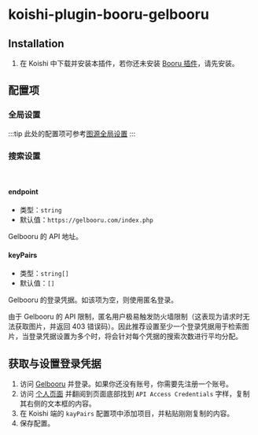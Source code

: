 # koishi-plugin-booru-gelbooru

## Installation

1. 在 Koishi 中下载并安装本插件，若你还未安装 [Booru 插件](../index.md)，请先安装。

## 配置项

### 全局设置

:::tip
此处的配置项可参考[图源全局设置](../config#图源全局设置)
:::

### 搜索设置

<br>

#### endpoint

- 类型：`string`
- 默认值：`https://gelbooru.com/index.php`

Gelbooru 的 API 地址。

#### keyPairs

- 类型：`string[]`
- 默认值：`[]`

Gelbooru 的登录凭据。如该项为空，则使用匿名登录。

由于 Gelbooru 的 API 限制，匿名用户极易触发防火墙限制（这表现为请求时无法获取图片，并返回 403 错误码）。因此推荐设置至少一个登录凭据用于检索图片，当登录凭据设置为多个时，将会针对每个凭据的搜索次数进行平均分配。

## 获取与设置登录凭据

1. 访问 [Gelbooru](https://gelbooru.com) 并登录。如果你还没有账号，你需要先注册一个账号。
1. 访问 [个人页面](https://gelbooru.com/index.php?page=account&s=options) 并翻阅到页面底部找到 `API Access Credentials` 字样，复制其右侧的文本框的内容。
1. 在 Koishi 端的 `kayPairs` 配置项中添加项目，并粘贴刚刚复制的内容。
1. 保存配置。

